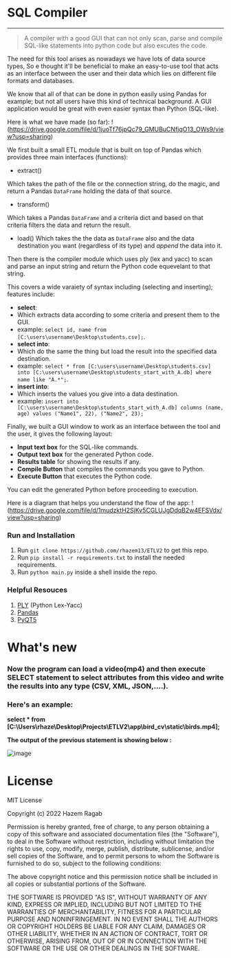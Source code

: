 # SQL Compiler
---------------------
> A compiler with a good GUI that can not only scan, parse and compile SQL-like statements into python code but also excutes the code.

The need for this tool arises as nowadays we have lots of data source types, So e thought it'll be beneficial to make an easy-to-use tool that acts as an interface between the user and their data which lies on different file formats and databases.

We know that all of that can be done in python easily using Pandas for example; but not all users have this kind of technical background. A GUI application would be great with even easier syntax than Python (SQL-like).

Here is what we have made (so far):
!(https://drive.google.com/file/d/1juoTf76jpQc79_GMUBuCNfjqO13_OWs9/view?usp=sharing)

We first built a small ETL module that is built on top of Pandas which provides three main interfaces (functions):

- extract()

Which takes the path of the file or the connection string, do the magic, and return a Pandas `DataFrame` holding the data of that source.

- transform()

Which takes a Pandas `DataFrame` and a criteria dict and based on that criteria filters the data and return the result.

- load()
Which takes the the data as `DataFrame` also and the data destination you want (regardless of its type) and *append* the data into it. 

Then there is the compiler module which uses ply (lex and yacc) to scan and parse an input string and return the Python code equevelant to that string.

This covers a wide varaiety of syntax including (selecting and inserting); features include:

- **select**: 
 - Which extracts data according to some criteria and present them to the GUI.
 - example: `select id, name from [C:\users\username\Desktop\students.csv];`.
- **select into**: 
 - Which do the same the thing but load the result into the specified data destination.
 - example: `select * from [C:\users\username\Desktop\students.csv] into [C:\users\username\Desktop\students_start_with_A.db] where name like "A.*";`.
- **insert into**:
 - Which inserts the values you give into a data destination.
 - example: `insert into [C:\users\username\Desktop\students_start_with_A.db] columns (name, age) values ("Name1", 22), ("Name2", 23);`
 
Finally, we built a GUI window to work as an interface between the tool and the user, it gives the following layout:
 - **Input text box** for the SQL-like commands.
 - **Output text box** for the generated Python code.
 - **Results table** for showing the results if any.
 - **Compile Button** that compiles the commands you gave to Python.
 - **Execute Button** that executes the Python code.
 
You can edit the generated Python before proceeding to execution.

Here is a diagram that helps you understand the flow of the app:
!(https://drive.google.com/file/d/1mudzktH2SjKv5CGLUJgDdqB2w4EFSVdx/view?usp=sharing)


### Run and Installation
1. Run `git clone https://github.com/rhazem13/ETLV2` to get this repo.
2. Run `pip install -r requirements.txt` to install the needed requirements.
3. Run `python main.py` inside a shell inside the repo.



### Helpful Resouces
1. [PLY](http://www.dabeaz.com/ply/ply.html) (Python Lex-Yacc)
2. [Pandas](https://pandas.pydata.org/docs/)
3. [PyQT5](https://doc.bccnsoft.com/docs/PyQt5/)

# What's new
### Now the program can load a video(mp4) and then execute SELECT statement to select attributes from this video and write the results into any type (CSV, XML, JSON,....).
### Here's an example:
**select * from [C:\Users\rhaze\Desktop\Projects\ETLV2\app\bird_cv\static\birds.mp4];**


**The output of the previous statement is showing below :**


![image](https://user-images.githubusercontent.com/58918060/202856308-8b848bf6-4473-4955-9932-aa6308ca6845.png)

# License
MIT License

Copyright (c) 2022 Hazem Ragab

Permission is hereby granted, free of charge, to any person obtaining a copy
of this software and associated documentation files (the "Software"), to deal
in the Software without restriction, including without limitation the rights
to use, copy, modify, merge, publish, distribute, sublicense, and/or sell
copies of the Software, and to permit persons to whom the Software is
furnished to do so, subject to the following conditions:

The above copyright notice and this permission notice shall be included in all
copies or substantial portions of the Software.

THE SOFTWARE IS PROVIDED "AS IS", WITHOUT WARRANTY OF ANY KIND, EXPRESS OR
IMPLIED, INCLUDING BUT NOT LIMITED TO THE WARRANTIES OF MERCHANTABILITY,
FITNESS FOR A PARTICULAR PURPOSE AND NONINFRINGEMENT. IN NO EVENT SHALL THE
AUTHORS OR COPYRIGHT HOLDERS BE LIABLE FOR ANY CLAIM, DAMAGES OR OTHER
LIABILITY, WHETHER IN AN ACTION OF CONTRACT, TORT OR OTHERWISE, ARISING FROM,
OUT OF OR IN CONNECTION WITH THE SOFTWARE OR THE USE OR OTHER DEALINGS IN THE
SOFTWARE.


